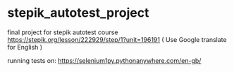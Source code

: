 # stepik_autotest_project

final project for stepik autotest course
https://stepik.org/lesson/222929/step/1?unit=196191
( Use Google translate for English )

running tests on:
https://selenium1py.pythonanywhere.com/en-gb/
